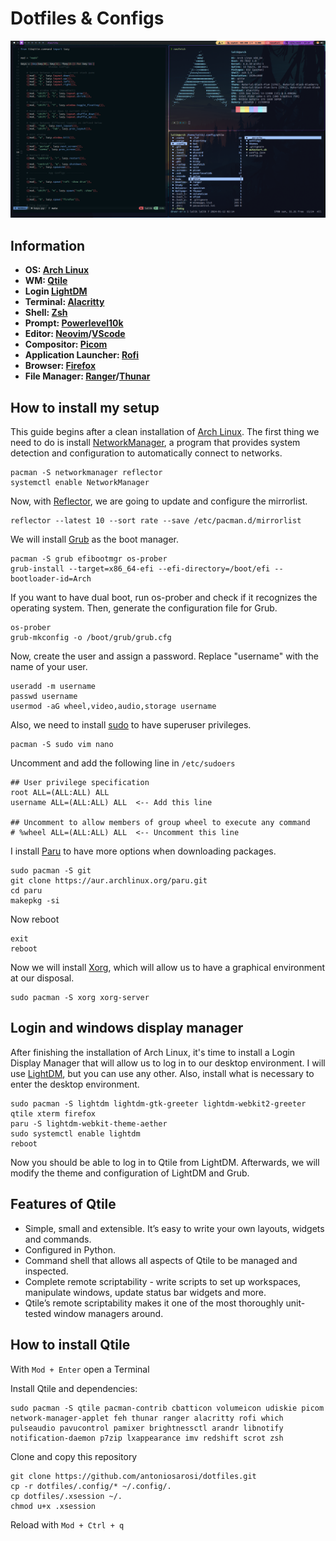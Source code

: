 # Dotfiles & Configs

![Qtile](.screenshots/qtile.png)

## Information

- **OS: [Arch Linux](https://wiki.archlinux.org/title/Installation_guide)**
- **WM: [Qtile](https://qtile.org/)**
- **Login [LightDM](https://github.com/canonical/lightdm)**
- **Terminal: [Alacritty](https://alacritty.org/)**
- **Shell: [Zsh](https://zsh.sourceforge.io/)**
- **Prompt: [Powerlevel10k](https://github.com/romkatv/powerlevel10k)**
- **Editor: [Neovim](https://neovim.io/)/[VScode](https://code.visualstudio.com/)**
- **Compositor: [Picom](https://github.com/yshui/picom)**
- **Application Launcher: [Rofi](https://github.com/davatorium/rofi)**
- **Browser: [Firefox](https://www.mozilla.org/en-US/firefox/new/)**
- **File Manager: [Ranger](https://github.com/ranger/ranger)/[Thunar](https://docs.xfce.org/xfce/thunar/start)**

## How to install my setup

This guide begins after a clean installation of [Arch Linux](https://wiki.archlinux.org/title/Installation_guide). The first thing we need to do is install [NetworkManager](https://wiki.archlinux.org/title/NetworkManager), a program that provides system detection and configuration to automatically connect to networks.

```
pacman -S networkmanager reflector
systemctl enable NetworkManager
```

Now, with [Reflector](https://wiki.archlinux.org/title/reflector), we are going to update and configure the mirrorlist.

```
reflector --latest 10 --sort rate --save /etc/pacman.d/mirrorlist
```

We will install [Grub](https://www.gnu.org/software/grub/) as the boot manager.

```
pacman -S grub efibootmgr os-prober
grub-install --target=x86_64-efi --efi-directory=/boot/efi --bootloader-id=Arch
```

If you want to have dual boot, run os-prober and check if it recognizes the operating system. Then, generate the configuration file for Grub.

```
os-prober
grub-mkconfig -o /boot/grub/grub.cfg
```

Now, create the user and assign a password. Replace "username" with the name of your user.

```
useradd -m username
passwd username
usermod -aG wheel,video,audio,storage username
```

Also, we need to install [sudo](https://wiki.archlinux.org/title/sudo) to have superuser privileges.

```
pacman -S sudo vim nano
```

Uncomment and add the following line in `/etc/sudoers`

```
## User privilege specification
root ALL=(ALL:ALL) ALL
username ALL=(ALL:ALL) ALL  <-- Add this line

## Uncomment to allow members of group wheel to execute any command
# %wheel ALL=(ALL:ALL) ALL  <-- Uncomment this line
```

I install [Paru](https://github.com/Morganamilo/paru) to have more options when downloading packages.

```
sudo pacman -S git
git clone https://aur.archlinux.org/paru.git
cd paru
makepkg -si
```

Now reboot

```
exit
reboot
```

Now we will install [Xorg](https://wiki.archlinux.org/title/Xorg), which will allow us to have a graphical environment at our disposal.

```
sudo pacman -S xorg xorg-server
```

## Login and windows display manager

After finishing the installation of Arch Linux, it's time to install a Login Display Manager that will allow us to log in to our desktop environment. I will use [LightDM](https://github.com/canonical/lightdm), but you can use any other. Also, install what is necessary to enter the desktop environment.

```
sudo pacman -S lightdm lightdm-gtk-greeter lightdm-webkit2-greeter qtile xterm firefox
paru -S lightdm-webkit-theme-aether
sudo systemctl enable lightdm
reboot
```

Now you should be able to log in to Qtile from LightDM. Afterwards, we will modify the theme and configuration of LightDM and Grub.

## Features of Qtile

- Simple, small and extensible. It’s easy to write your own layouts, widgets and commands.
- Configured in Python.
- Command shell that allows all aspects of Qtile to be managed and inspected.
- Complete remote scriptability - write scripts to set up workspaces, manipulate windows, update status bar widgets and more.
- Qtile’s remote scriptability makes it one of the most thoroughly unit-tested window managers around.

## How to install Qtile

With `Mod + Enter` open a Terminal

Install Qtile and dependencies:

```
sudo pacman -S qtile pacman-contrib cbatticon volumeicon udiskie picom network-manager-applet feh thunar ranger alacritty rofi which pulseaudio pavucontrol pamixer brightnessctl arandr libnotify notification-daemon p7zip lxappearance imv redshift scrot zsh
```

Clone and copy this repository

```
git clone https://github.com/antoniosarosi/dotfiles.git
cp -r dotfiles/.config/* ~/.config/.
cp dotfiles/.xsession ~/.
chmod u+x .xsession
```

Reload with `Mod + Ctrl + q`
